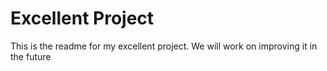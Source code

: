 # Excellent Project

This is the readme for my excellent project.  We will work on improving it in the future
